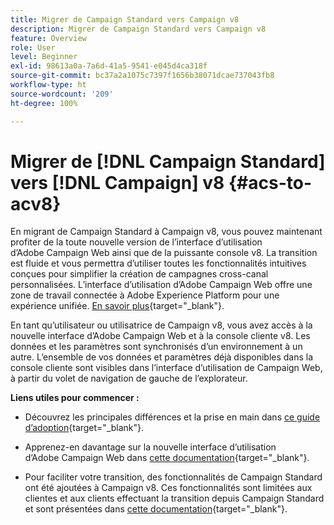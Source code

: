 ```yaml
---
title: Migrer de Campaign Standard vers Campaign v8
description: Migrer de Campaign Standard vers Campaign v8
feature: Overview
role: User
level: Beginner
exl-id: 98613a0a-7a6d-41a5-9541-e045d4ca318f
source-git-commit: bc37a2a1075c7397f1656b38071dcae737043fb8
workflow-type: ht
source-wordcount: '209'
ht-degree: 100%

---
```


# Migrer de [!DNL Campaign Standard] vers [!DNL Campaign] v8 {#acs-to-acv8}

En migrant de Campaign Standard à Campaign v8, vous pouvez maintenant profiter de la toute nouvelle version de l’interface d’utilisation d’Adobe Campaign Web ainsi que de la puissante console v8. La transition est fluide et vous permettra d’utiliser toutes les fonctionnalités intuitives conçues pour simplifier la création de campagnes cross-canal personnalisées. L’interface d’utilisation d’Adobe Campaign Web offre une zone de travail connectée à Adobe Experience Platform pour une expérience unifiée. [En savoir plus](https://experienceleague.adobe.com/fr/docs/campaign-web/v8/start/acs-migration){target="_blank"}.

En tant qu’utilisateur ou utilisatrice de Campaign v8, vous avez accès à la nouvelle interface d’Adobe Campaign Web et à la console cliente v8. Les données et les paramètres sont synchronisés d’un environnement à un autre. L’ensemble de vos données et paramètres déjà disponibles dans la console cliente sont visibles dans l’interface d’utilisation de Campaign Web, à partir du volet de navigation de gauche de l’explorateur.

**Liens utiles pour commencer :**

* Découvrez les principales différences et la prise en main dans [ce guide d’adoption](https://experienceleague.adobe.com/fr/docs/campaign-web/acs-to-ac/home){target="_blank"}.

* Apprenez-en davantage sur la nouvelle interface d’utilisation d’Adobe Campaign Web dans [cette documentation](https://experienceleague.adobe.com/docs/campaign-web/v8/campaign-web-home.html?lang=fr){target="_blank"}.

* Pour faciliter votre transition, des fonctionnalités de Campaign Standard ont été ajoutées à Campaign v8. Ces fonctionnalités sont limitées aux clientes et aux clients effectuant la transition depuis Campaign Standard et sont présentées dans [cette documentation](https://experienceleague.adobe.com/fr/docs/experience-cloud/campaign/campaign-standard-migration-home){target="_blank"}.

